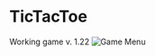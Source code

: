 # TicTacToe
Working game v. 1.22
![Game Menu](https://github.com/Trampedach/TicTacToe/MenuTicTacToe.PNG)
